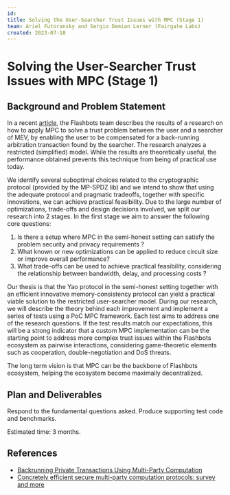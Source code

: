 ```yaml
---
id: 
title: Solving the User-Searcher Trust Issues with MPC (Stage 1)
team: Ariel Futoransky and Sergio Demian Lerner (Fairgate Labs)
created: 2023-07-18
---
```


# Solving the User-Searcher Trust Issues with MPC (Stage 1)



## Background and Problem Statement
In a recent [article](https://writings.flashbots.net/backrunning-private-txs-MPC), the Flashbots team describes the results of a research on how to apply MPC to solve a trust problem between the user and a searcher of MEV, by enabling the user to be compensated for a back-running arbitration transaction found by the searcher. The research analyzes a restricted (simplified) model. While the results are theoretically useful, the performance obtained prevents this technique from being of practical use today.

We identify several suboptimal choices related to the cryptographic protocol (provided by the MP-SPDZ lib) and we intend to show that using the adequate protocol and pragmatic tradeoffs, together with specific innovations, we can achieve practical feasibility.
Due to the large number of optimizations, trade-offs and design decisions involved, we split our research into 2 stages. In the first stage we aim to answer the following core questions:

1. Is there a setup where MPC in the semi-honest setting can satisfy the problem security and privacy requirements ?
2. What known or new optimizations can be applied to reduce circuit size or improve overall performance?
3. What trade-offs can be used to achieve practical feasibility, considering the relationship between bandwidth, delay, and processing costs ?


Our  thesis is that the Yao protocol in the semi-honest setting together with an efficient innovative memory-consistency protocol can yield a practical viable solution to the restricted user-searcher model.
During our research, we will describe the theory behind each improvement and implement a series of tests using a PoC MPC framework. Each test aims to address one of the research questions. If the test results match our expectations, this will be a strong indicator that a custom MPC implementation can be the starting point to address more complex trust issues within the Flashbots ecosystem as pairwise interactions, considering game-theoretic elements such as cooperation, double-negotiation and DoS threats.

The long term vision is that MPC can be the backbone of Flashbots ecosystem, helping the ecosystem become maximally decentralized.

## Plan and Deliverables

Respond to the fundamental questions asked. Produce supporting test code and benchmarks. 

Estimated time: 3 months.

## References

- [Backrunning Private Transactions Using Multi-Party Computation](https://writings.flashbots.net/backrunning-private-txs-MPC)
- [Concretely efficient secure multi-party computation protocols: survey and more](https://sands.edpsciences.org/articles/sands/full_html/2022/01/sands20210001/sands20210001.html)
